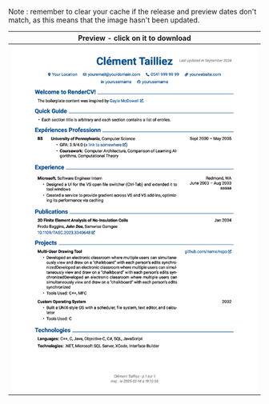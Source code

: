 Note : remember to clear your cache if the release and preview dates don't match, as this means that the image hasn't been updated.

| Preview - click on it to download |
| ---------- |
| <a href=https://github.com/c2tz/cv-test/releases/download/2025-02-14_19-10-58/CV_NAME.pdf><img src=https://raw.githubusercontent.com/c2tz/cv-test/develop/CV_NAME.png alt=CV Preview></a> |
